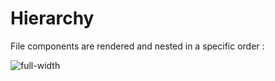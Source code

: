 # Hierarchy

File components are rendered and nested in a specific order :

![full-width](./assets/images/component-hierarchy.png)
